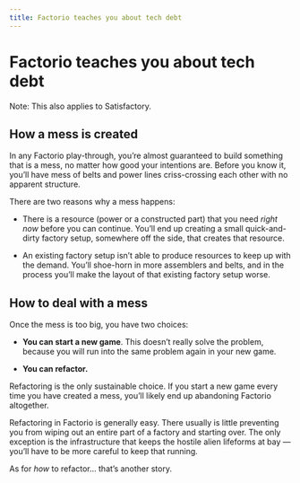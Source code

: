 ```yaml
---
title: Factorio teaches you about tech debt
---
```


# Factorio teaches you about tech debt
Note: This also applies to Satisfactory.

## How a mess is created
In any Factorio play-through, you’re almost guaranteed to build something that is a mess, no matter how good your intentions are. Before you know it, you’ll have mess of belts and power lines criss-crossing each other with no apparent structure.

There are two reasons why a mess happens:

* There is a resource (power or a constructed part) that you need *right now* before you can continue. You’ll end up creating a small quick-and-dirty factory setup, somewhere off the side, that creates that resource.

* An existing factory setup isn’t able to produce resources to keep up with the demand. You’ll shoe-horn in more assemblers and belts, and in the process you’ll make the layout of that existing factory setup worse.

## How to deal with a mess
Once the mess is too big, you have two choices:

* **You can start a new game**. This doesn’t really solve the problem, because you will run into the same problem again in your new game.

* **You can refactor.**

Refactoring is the only sustainable choice. If you start a new game every time you have created a mess, you’ll likely end up abandoning Factorio altogether.

Refactoring in Factorio is generally easy. There usually is little preventing you from wiping out an entire part of a factory and starting over. The only exception is the infrastructure that keeps the hostile alien lifeforms at bay — you’ll have to be more careful to keep that running.

As for *how* to refactor… that’s another story.